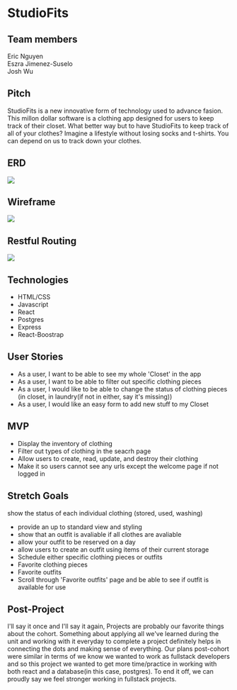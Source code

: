 # StudioFits

## Team members
Eric Nguyen <br />
Eszra Jimenez-Suselo <br />
Josh Wu <br />

## Pitch
StudioFits is a new innovative form of technology used to advance fasion. This millon dollar software is a clothing app designed for users to keep track of their closet. What better way but to have StudioFits to keep track of all of your clothes? Imagine a lifestyle without losing socks and t-shirts. You can depend on us to track down your clothes.

## ERD
![](https://i.imgur.com/P70m8Vj.png)

## Wireframe
![](https://i.imgur.com/g6lvA3y.png)

## Restful Routing
![](https://i.imgur.com/p6dSPr5.png)

## Technologies

* HTML/CSS
* Javascript
* React
* Postgres
* Express
* React-Boostrap

## User Stories
* As a user, I want to be able to see my whole 'Closet' in the app
* As a user, I want to be able to filter out specific clothing pieces
* As a user, I would like to be able to change the status of clothing pieces (in closet, in laundry(if not in either, say it's missing))
* As a user, I would like an easy form to add new stuff to my Closet

## MVP
* Display the inventory of clothing
* Filter out types of clothing in the seacrh page
* Allow users to create, read, update, and destroy their clothing
* Make it so users cannot see any urls except the welcome page if not logged in

## Stretch Goals
show the status of each individual clothing (stored, used, washing)
* provide an up to standard view and styling
* show that an outfit is avaliable if all clothes are avaliable
* allow your outfit to be reserved on a day
* allow users to create an outfit using items of their current storage
* Schedule either specific clothing pieces or outfits
* Favorite clothing pieces
* Favorite outfits
* Scroll through 'Favorite outfits' page and be able to see if outfit is available for use   

## Post-Project
I'll say it once and I'll say it again, Projects are probably our favorite things about the cohort. Something about applying all we've learned during the unit and working with it everyday to complete a project definitely helps in connecting the dots and making sense of everything. Our plans post-cohort were similar in terms of we know we wanted to work as fullstack developers and so this project we wanted to get more time/practice in working with both react and a database(in this case, postgres). To end it off, we can proudly say we feel stronger working in fullstack projects.